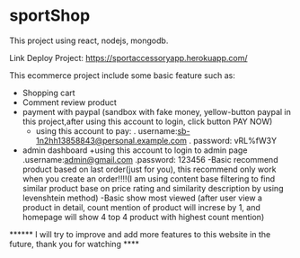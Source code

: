 # sportShop
This project using react, nodejs, mongodb.

Link Deploy Project:  https://sportaccessoryapp.herokuapp.com/

This ecommerce project include some basic feature such as:
- Shopping cart
- Comment review product
- payment with paypal (sandbox with fake money, yellow-button paypal in this project,after using this account to login, click button PAY NOW)
  + using this account to pay:
   . username:sb-1n2hh13858843@personal.example.com
   . password: vRL%fW3Y
- admin dashboard
  +using this account to login to admin page
    .username:admin@gmail.com
    .password: 123456
-Basic recommend product based on last order(just for you), this recommend only work when you create an order!!!!(I am using content base filtering to find similar product base on price rating and similarity description by using levenshtein method)
-Basic show most viewed (after user view a product in detail, count mention of product will increse by 1, and homepage will show 4 top 4 product with highest count mention)

****** I will try to improve and add more features to this website in the future, thank you for watching  ****

